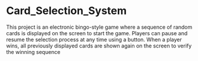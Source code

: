 # Card_Selection_System
This project is an electronic bingo-style game where a sequence of random cards is displayed on the screen to start the game. Players can pause and resume the selection process at any time using a button. When a player wins, all previously displayed cards are shown again on the screen to verify the winning sequence
